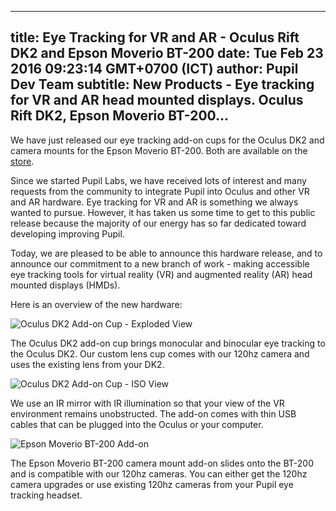 ---
 title: Eye Tracking for VR and AR - Oculus Rift DK2 and Epson Moverio BT-200
 date: Tue Feb 23 2016 09:23:14 GMT+0700 (ICT)
 author: Pupil Dev Team
 subtitle: New Products - Eye tracking for VR and AR head mounted displays. Oculus Rift DK2, Epson Moverio BT-200...
 ---

We have just released our eye tracking add-on cups for the Oculus DK2 and camera mounts for the Epson Moverio BT-200. Both are available on the [store](/store#products).

Since we started Pupil Labs, we have received lots of interest and many requests from the community to integrate Pupil into Oculus and other VR and AR hardware. Eye tracking for VR and AR is something we always wanted to pursue. However, it has taken us some time to get to this public release because the majority of our energy has so far dedicated toward developing improving Pupil. 

Today, we are pleased to be able to announce this hardware release, and to announce our commitment to a new branch of work - making accessible eye tracking tools for virtual reality (VR) and augmented reality (AR) head mounted displays (HMDs). 

Here is an overview of the new hardware:

<img src="../../../../media/images/additional_products/web/addon_oculus_dk2.png" class='Feature-image' alt="Oculus DK2 Add-on Cup - Exploded View">

The Oculus DK2 add-on cup brings monocular and binocular eye tracking to the Oculus DK2. Our custom lens cup comes with our 120hz camera and uses the existing lens from your DK2. 

<img src="../../../../media/images/additional_products/web/addon_oculus_dk2_iso.png" class='Feature-image' alt="Oculus DK2 Add-on Cup - ISO View">

We use an IR mirror with IR illumination so that your view of the VR environment remains unobstructed. The add-on comes with thin USB cables that can be plugged into the Oculus or your computer. 

<img src="../../../../media/images/additional_products/web/addon_epson_bt200a.png" class='Feature-image' alt="Epson Moverio BT-200 Add-on">

The Epson Moverio BT-200 camera mount add-on slides onto the BT-200 and is compatible with our 120hz cameras. You can either get the 120hz camera upgrades or use existing 120hz cameras from your Pupil eye tracking headset. 
